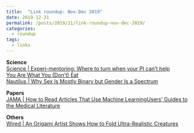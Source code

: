 ```yaml
---
title:  "Link roundup: Nov-Dec 2019"
date: 2019-12-31
permalink: /posts/2019/11/link-roundup-nov-dec-2019/
categories: 
  - roundup
tags:
  - links
---
```

  
**Science**  
[Science \| Experi-mentoring: Where to turn when your PI can’t help](https://www.sciencemag.org/careers/2019/11/experi-mentoring-where-turn-when-your-pi-can-t-help)  
[You Are What You (Don’t) Eat](https://hedgehogreview.com/issues/eating-and-being/articles/you-are-what-you-dont-eat)  
[Nautilus \| Why Sex Is Mostly Binary but Gender Is a Spectrum](http://cshl.nautil.us/article/482/why-sex-is-mostly-binary-but-gender-is-a-spectrum)  
  
**Papers**  
[JAMA \| How to Read Articles That Use Machine LearningUsers’ Guides to the Medical Literature](https://jamanetwork.com/journals/jama/article-abstract/2754798)  
  
**Others**  
[Wired \| An Origami Artist Shows How to Fold Ultra-Realistic Creatures](https://www.wired.com/story/an-origami-artist-shows-how-to-fold-ultra-realistic-creatures/)  
